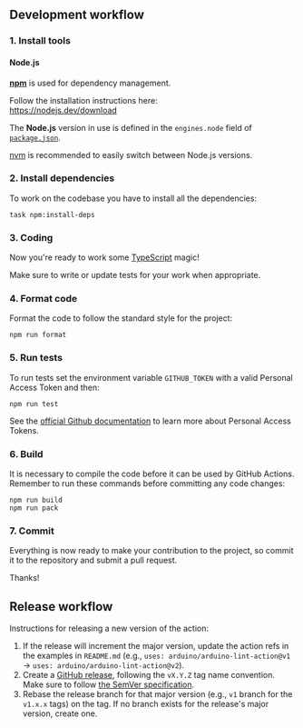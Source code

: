 ## Development workflow

### 1. Install tools

#### Node.js

[**npm**](https://www.npmjs.com/) is used for dependency management.

Follow the installation instructions here:<br />
https://nodejs.dev/download

The **Node.js** version in use is defined in the `engines.node` field of [`package.json`](../package.json).

[nvm](https://github.com/nvm-sh/nvm) is recommended to easily switch between Node.js versions.

### 2. Install dependencies

To work on the codebase you have to install all the dependencies:

```
task npm:install-deps
```

### 3. Coding

Now you're ready to work some [TypeScript](https://www.typescriptlang.org/) magic!

Make sure to write or update tests for your work when appropriate.

### 4. Format code

Format the code to follow the standard style for the project:

```
npm run format
```

### 5. Run tests

To run tests set the environment variable `GITHUB_TOKEN` with a valid Personal Access Token and then:

```
npm run test
```

See the [official Github documentation][pat-docs] to learn more about Personal Access Tokens.

### 6. Build

It is necessary to compile the code before it can be used by GitHub Actions. Remember to run these commands before committing any code changes:

```
npm run build
npm run pack
```

### 7. Commit

Everything is now ready to make your contribution to the project, so commit it to the repository and submit a pull request.

Thanks!

## Release workflow

Instructions for releasing a new version of the action:

1. If the release will increment the major version, update the action refs in the examples in `README.md` (e.g., `uses: arduino/arduino-lint-action@v1` -> `uses: arduino/arduino-lint-action@v2`).
1. Create a [GitHub release](https://docs.github.com/en/github/administering-a-repository/managing-releases-in-a-repository#creating-a-release), following the `vX.Y.Z` tag name convention. Make sure to follow [the SemVer specification](https://semver.org/).
1. Rebase the release branch for that major version (e.g., `v1` branch for the `v1.x.x` tags) on the tag. If no branch exists for the release's major version, create one.

[pat-docs]: https://docs.github.com/en/authentication/keeping-your-account-and-data-secure/creating-a-personal-access-token
